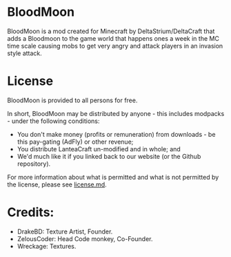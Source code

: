 BloodMoon
================
BloodMoon is a mod created for Minecraft by DeltaStrium/DeltaCraft that adds a Bloodmoon to the game world that happens ones a week in the MC time scale causing mobs to get very angry and attack players in an invasion style attack.


License
================

BloodMoon is provided to all persons for free.

In short, BloodMoon may be distributed by anyone - this includes modpacks - under the following conditions:
* You don't make money (profits or remuneration) from downloads - be this pay-gating (AdFly) or other revenue;
* You distribute LanteaCraft un-modified and in whole; and
* We'd much like it if you linked back to our website (or the Github repository).

For more information about what is permitted and what is not permitted by the license, please see [license.md](LICENSE.md).


Credits:
================
* DrakeBD: Texture Artist, Founder.
* ZelousCoder: Head Code monkey, Co-Founder. 
* Wreckage: Textures.

